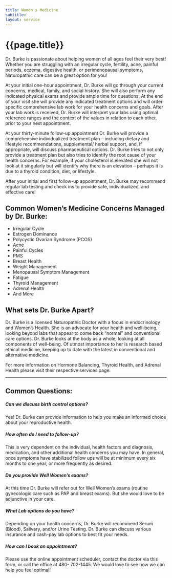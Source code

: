 ```yaml
---
title: Women's Medicine
subtitle:
layout: service
---
```

# {{page.title}}

Dr. Burke is passionate about helping women of all ages feel their very best! Whether you are struggling with an irregular cycle, fertility, acne, painful periods, eczema, digestive health, or perimenopausal symptoms, Naturopathic care can be a great option for you!

At your initial one-hour appointment, Dr. Burke will go through your current concerns, medical, family, and social history. She will also perform any indicated physical exams and provide ample time for questions. At the end of your visit she will provide any indicated treatment options and will order specific comprehensive lab work for your health concerns and goals. After your lab work is received, Dr. Burke will interpret your labs using optimal reference ranges and the context of the values in relation to each other, prior to your next appointment. 

At your thirty-minute follow-up appointment Dr. Burke will provide a comprehensive individualized treatment plan – including dietary and lifestyle recommendations, supplemental/ herbal support, and, if appropriate, will discuss pharmaceutical options. Dr. Burke tries to not only provide a treatment plan but also tries to identify the root cause of your health concerns. For example, if your cholesterol is elevated she will not look at it singularly but will identify why there is an elevation – perhaps it is due to a thyroid condition, diet, or lifestyle. 

After your initial and first follow-up appointment, Dr. Burke may recommend regular lab testing and check ins to provide safe, individualized, and effective care!

## Common Women’s Medicine Concerns Managed by Dr. Burke:

* Irregular Cycle 
* Estrogen Dominance
* Polycystic Ovarian Syndrome (PCOS)
* Acne
* Painful Cycles 
* PMS 
* Breast Health
* Weight Management
* Menopausal Symptom Management
* Fatigue
* Thyroid Management
* Adrenal Health
* And More

## What sets Dr. Burke Apart?

Dr. Burke is a licensed Naturopathic Doctor with a focus in endocrinology and Women’s Health. She is an advocate for your health and well-being, looking beyond labs that appear to come back “normal” and conventional care options. Dr. Burke looks at the body as a whole, looking at all components of well-being. Of utmost importance to her is research based ethical medicine, keeping up to date with the latest in conventional and alternative medicine. 

For more information on Hormone Balancing, Thyroid Health, and Adrenal Health please visit their respective services page.

***

## Common Questions:

##### Can we discuss birth control options?

Yes! Dr. Burke can provide information to help you make an informed choice about your reproductive health.

##### How often do I need to follow-up?

This is very dependent on the individual, health factors and diagnosis, medication, and other additional health concerns you may have. In general, once symptoms have stabilized follow ups will be at minimum every six months to one year, or more frequently as desired. 

##### Do you provide Well Women’s exams?

At this time Dr. Burke will refer out for Well Women’s exams (routine gynecologic care such as PAP and breast exams). But she would love to be adjunctive in your care. 

##### What Lab options do you have?

Depending on your health concerns, Dr. Burke will recommend Serum (Blood), Salivary, and/or Urine Testing. Dr. Burke can discuss various insurance and cash-pay lab options to best fit your needs. 

##### How can I book an appointment?

Please use the online appointment scheduler, contact the doctor via this form, or call the office at 480- 702-1445. We would love to see how we can help you feel optimal!